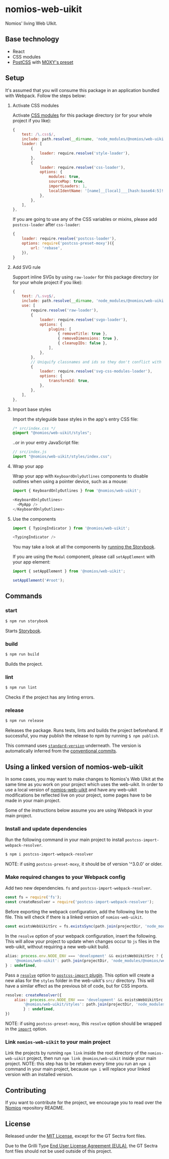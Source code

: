 # nomios-web-uikit

Nomios' living Web UIkit.


## Base technology

- React
- CSS modules
- [PostCSS](https://github.com/postcss/postcss) with [MOXY's preset](https://github.com/moxystudio/postcss-preset-moxy)


## Setup

It's assumed that you will consume this package in an application bundled with Webpack. Follow the steps below:

1. Activate CSS modules

    Activate [CSS modules](https://github.com/webpack-contrib/css-loader#modules) for this package directory (or for your whole project if you like):

    ```js
    {
        test: /\.css$/,
        include: path.resolve(__dirname, 'node_modules/@nomios/web-uikit'),
        loader: [
            {
                loader: require.resolve('style-loader'),
            },
            {
                loader: require.resolve('css-loader'),
                options: {
                    modules: true,
                    sourceMap: true,
                    importLoaders: 1,
                    localIdentName: '[name]__[local]___[hash:base64:5]!',
                },
            },
        ],
    },
    ```

    If you are going to use any of the CSS variables or mixins, please add `postcss-loader` after `css-loader`:

    ```js
    {
        loader: require.resolve('postcss-loader'),
        options: require('postcss-preset-moxy')({
            url: 'rebase',
        }),
    }
    ```

2. Add SVG rule

    Support inline SVGs by using `raw-loader` for this package directory (or for your whole project if you like):

    ```js
    {
        test: /\.svg$/,
        include: path.resolve(__dirname, 'node_modules/@nomios/web-uikit'),
        use: [
            require.resolve('raw-loader'),
            {
                loader: require.resolve('svgo-loader'),
                options: {
                    plugins: [
                        { removeTitle: true },
                        { removeDimensions: true },
                        { cleanupIDs: false },
                    ],
                },
            },
            // Uniquify classnames and ids so they don't conflict with each other
            {
                loader: require.resolve('svg-css-modules-loader'),
                options: {
                    transformId: true,
                },
            },
        ],
    },
    ```

3. Import base styles

    Import the styleguide base styles in the app's entry CSS file:

    ```css
    /* src/index.css */
    @import "@nomios/web-uikit/styles";
    ```

    ..or in your entry JavaScript file:

    ```js
    // src/index.js
    import "@nomios/web-uikit/styles/index.css";
    ```

4. Wrap your app

   Wrap your app with `KeyboardOnlyOutlines` components to disable outlines when using a pointer device, such as a mouse:

   ```js
   import { KeyboardOnlyOutlines } from '@nomios/web-uikit';

   <KeyboardOnlyOutlines>
     <MyApp />
   </KeyboardOnlyOutlines>
   ```

5. Use the components

    ```js
    import { TypingIndicator } from '@nomios/web-uikit';

    <TypingIndicator />
    ```

    You may take a look at all the components by [running the Storybook](https://github.com/ipfs-shipyard/discussify-styleguide#start).

    If you are using the `Modal` component, please call `setAppElement` with your app element:

    ```js
    import { setAppElement } from '@nomios/web-uikit';

    setAppElement('#root');
    ```

## Commands

### start

```sh
$ npm run storybook
```

Starts [Storybook](https://storybook.js.org/).

### build

```sh
$ npm run build
```

Builds the project.

### lint

```sh
$ npm run lint
```

Checks if the project has any linting errors.

### release

```sh
$ npm run release
```

Releases the package. Runs tests, lints and builds the project beforehand. If successful, you may publish the release to npm by running `$ npm publish`.

This command uses [`standard-version`](https://github.com/conventional-changelog/standard-version) underneath. The version is automatically inferred from the [conventional commits](https://conventionalcommits.org/).


## Using a linked version of nomios-web-uikit

In some cases, you may want to make changes to Nomios's Web UIkit at the same time as you work on your project which uses the web-uikit. In order to use a local version of [nomios-web-uikit](https://github.com/ipfs-shipyard/nomios-web-uikit) and have any web-uikit modifications be reflected live on your project, some pages have to be made in your main project.

Some of the instructions below assume you are using Webpack in your main project.

### Install and update dependencies

Run the following command in your main project to install `postcss-import-webpack-resolver`.

```sh
$ npm i postcss-import-webpack-resolver
```

NOTE: if using `postcss-preset-moxy`, it should be of version '^3.0.0' or older.

### Make required changes to your Webpack config

Add two new dependencies. `fs` and `postcss-import-webpack-resolver`.

```js
const fs = require('fs');
const createResolver = require('postcss-import-webpack-resolver');
```

Before exporting the webpack configuration, add the following line to the file. This will check if there is a linked version of `nomios-web-uikit`.

```js
const existsWebUikitSrc = fs.existsSync(path.join(projectDir, 'node_modules/@nomios/web-uikit/src'));
```

In the `resolve` option of your webpack configuration, insert the following. This will allow your project to update when changes occur to `js` files in the web-uikit, without requiring a new web-uikit build.

```js
alias: process.env.NODE_ENV === 'development' && existsWebUikitSrc ? {
    '@nomios/web-uikit': path.join(projectDir, 'node_modules/@nomios/web-uikit/src'),
} : undefined,
```

Pass a [`resolve`](https://github.com/postcss/postcss-import#resolve) option to [`postcss-import` plugin](https://github.com/postcss/postcss-import). This option will create a new alias for the `styles` folder in the web-uikit's `src/` directory. This will have a similar effect as the previous bit of code, but for CSS imports.

```js
resolve: createResolver({
    alias: process.env.NODE_ENV === 'development' && existsWebUikitSrc ? {
        '@nomios/web-uikit/styles': path.join(projectDir, 'node_modules/@nomios/web-uikit/src/styles'),
        } : undefined,
})
```

NOTE: if using `postcss-preset-moxy`, this `resolve` option should be wrapped in the [`import`](https://github.com/moxystudio/postcss-preset-moxy#usage) option.


### Link `nomios-web-uikit` to your main project

Link the projects by running `npm link` inside the root directory of the `nomios-web-uikit` project, then run `npm link @nomios/web-uikit` inside your main project. NOTE: this step has to be retaken every time you run an `npm i` command in your main project, because `npm i` will replace your linked version with an installed version.


## Contributing

If you want to contribute for the project, we encourage you to read over the [Nomios](https://github.com/ipfs-shipyard/pm-idm) repository README.


## License

Released under the [MIT License](http://www.opensource.org/licenses/mit-license.php), except for the GT Sectra font files.

Due to the Grilli Type [End User License Agreement (EULA)](https://grillitype.com/api/v1/download/eula_web/Grilli-Type-Web-EULA-1_7.pdf), the GT Sectra font files should not be used outside of this project.
